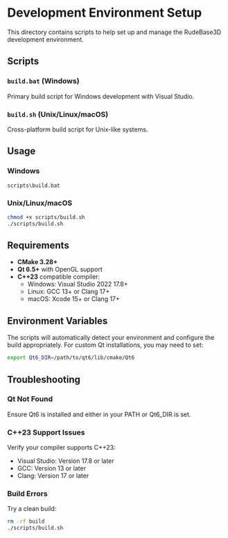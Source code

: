 # Development Environment Setup

This directory contains scripts to help set up and manage the RudeBase3D development environment.

## Scripts

### `build.bat` (Windows)
Primary build script for Windows development with Visual Studio.

### `build.sh` (Unix/Linux/macOS)  
Cross-platform build script for Unix-like systems.

## Usage

### Windows
```batch
scripts\build.bat
```

### Unix/Linux/macOS
```bash
chmod +x scripts/build.sh
./scripts/build.sh
```

## Requirements

- **CMake 3.28+**
- **Qt 6.5+** with OpenGL support
- **C++23** compatible compiler:
  - Windows: Visual Studio 2022 17.8+
  - Linux: GCC 13+ or Clang 17+
  - macOS: Xcode 15+ or Clang 17+

## Environment Variables

The scripts will automatically detect your environment and configure the build appropriately. For custom Qt installations, you may need to set:

```bash
export Qt6_DIR=/path/to/qt6/lib/cmake/Qt6
```

## Troubleshooting

### Qt Not Found
Ensure Qt6 is installed and either in your PATH or Qt6_DIR is set.

### C++23 Support Issues
Verify your compiler supports C++23:
- Visual Studio: Version 17.8 or later
- GCC: Version 13 or later  
- Clang: Version 17 or later

### Build Errors
Try a clean build:
```bash
rm -rf build
./scripts/build.sh
```
